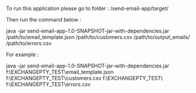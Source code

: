 
To run this application please go to folder :  /send-email-app/target/

Then run the command below :

java -jar send-email-app-1.0-SNAPSHOT-jar-with-dependencies.jar /path/to/email_template.json /path/to/customers.csv
/path/to/output_emails/ /path/to/errors.csv

For example : 

java -jar send-email-app-1.0-SNAPSHOT-jar-with-dependencies.jar f:\\EXCHANGEPTY_TEST\\email_template.json f:\\EXCHANGEPTY_TEST\\customers.csv f:\\EXCHANGEPTY_TEST\\ f:\\EXCHANGEPTY_TEST\\errors.csv